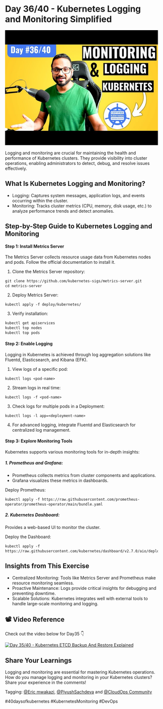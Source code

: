 # Day 36/40 - Kubernetes Logging and Monitoring Simplified

<img src='./assets/36.jpg'>

Logging and monitoring are crucial for maintaining the health and performance of Kubernetes clusters. They provide visibility into cluster operations, enabling administrators to detect, debug, and resolve issues effectively.

## What Is Kubernetes Logging and Monitoring?

* Logging: Captures system messages, application logs, and events occurring within the cluster.
* Monitoring: Tracks cluster metrics (CPU, memory, disk usage, etc.) to analyze performance trends and detect anomalies.

## Step-by-Step Guide to Kubernetes Logging and Monitoring

#### Step 1: Install Metrics Server

The Metrics Server collects resource usage data from Kubernetes nodes and pods. Follow the official documentation to install it.

1. Clone the Metrics Server repository:
```
git clone https://github.com/kubernetes-sigs/metrics-server.git
cd metrics-server
```

2. Deploy Metrics Server:
```
kubectl apply -f deploy/kubernetes/
```

3. Verify installation:

```
kubectl get apiservices
kubectl top nodes
kubectl top pods
```

#### Step 2: Enable Logging

Logging in Kubernetes is achieved through log aggregation solutions like Fluentd, Elasticsearch, and Kibana (EFK).

1. View logs of a specific pod:
```
kubectl logs <pod-name>
```

2. Stream logs in real time:
```
kubectl logs -f <pod-name>
```

3. Check logs for multiple pods in a Deployment:

```
kubectl logs -l app=<deployment-name>
```

4. For advanced logging, integrate Fluentd and Elasticsearch for centralized log management.

#### Step 3: Explore Monitoring Tools

Kubernetes supports various monitoring tools for in-depth insights:

##### 1. Prometheus and Grafana:
* Prometheus collects metrics from cluster components and applications.
* Grafana visualizes these metrics in dashboards.

Deploy Prometheus:
```
kubectl apply -f https://raw.githubusercontent.com/prometheus-operator/prometheus-operator/main/bundle.yaml
```

##### 2. Kubernetes Dashboard:
Provides a web-based UI to monitor the cluster.

Deploy the Dashboard:

```
kubectl apply -f https://raw.githubusercontent.com/kubernetes/dashboard/v2.7.0/aio/deploy/recommended.yaml
```

## Insights from This Exercise

* Centralized Monitoring: Tools like Metrics Server and Prometheus make resource monitoring seamless.
* Proactive Maintenance: Logs provide critical insights for debugging and preventing downtime.
* Scalable Solutions: Kubernetes integrates well with external tools to handle large-scale monitoring and logging.

## 📽️ Video Reference

Check out the video below for Day35 👇

[![Day 35/40 - Kubernetes ETCD Backup And Restore Explained](https://img.youtube.com/vi/cNPyajLASms/sddefault.jpg)](https://youtu.be/cNPyajLASms)

## Share Your Learnings

Logging and monitoring are essential for mastering Kubernetes operations. How do you manage logging and monitoring in your Kubernetes clusters? Share your experience in the comments!

Tagging: [@Eric mwakazi](https://www.linkedin.com/in/eric-mwakazi), [@PiyushSachdeva](https://www.linkedin.com/in/piyush-sachdeva) and [@CloudOps Community](https://www.linkedin.com/company/thecloudopscomm) 

#40daysofkubernetes #KubernetesMonitoring #DevOps
